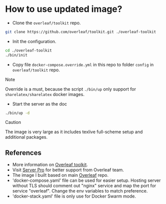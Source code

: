 # How to use updated image?

- Clone the `overleaf/toolkit` repo.

```bash
git clone https://github.com/overleaf/toolkit.git ./overleaf-toolkit
```

- Init the configuration.

```bash
cd ./overleaf-toolkit
./bin/init
```

- Copy file `docker-compose.override.yml` in this repo to folder `config` in `overleaf/toolkit` repo.
> [!NOTE]
> Override is a must, because the script `./bin/up` only support for `sharelatex/sharelatex` docker images.

- Start the server as the doc
```bash
./bin/up -d
```

> [!CAUTION]
> The image is very large as it includes texlive full-scheme setup and additional packages.

## References
- More information on [Overleaf toolkit](https://github.com/overleaf/toolkit).
- Visit [Server Pro](https://github.com/overleaf/overleaf/wiki/Getting-Server-Pro) for better 
support from Overleaf team.
- The image I built based on main [Overleaf](https://github.com/overleaf/overleaf) repo.
- 'docker-compose.yaml' file can be used for easier setup. Hosting server without TLS should 
comment out "nginx" service and map the port for service "overleaf". Change the env variables to match
preference.
- 'docker-stack.yaml' file is only use for Docker Swarm mode.

